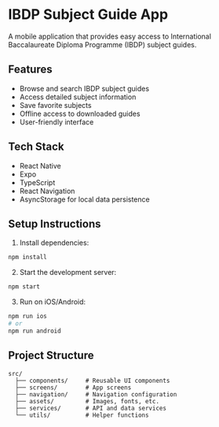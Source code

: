 # IBDP Subject Guide App

A mobile application that provides easy access to International Baccalaureate Diploma Programme (IBDP) subject guides.

## Features
- Browse and search IBDP subject guides
- Access detailed subject information
- Save favorite subjects
- Offline access to downloaded guides
- User-friendly interface

## Tech Stack
- React Native
- Expo
- TypeScript
- React Navigation
- AsyncStorage for local data persistence

## Setup Instructions

1. Install dependencies:
```bash
npm install
```

2. Start the development server:
```bash
npm start
```

3. Run on iOS/Android:
```bash
npm run ios
# or
npm run android
```

## Project Structure
```
src/
  ├── components/     # Reusable UI components
  ├── screens/        # App screens
  ├── navigation/     # Navigation configuration
  ├── assets/         # Images, fonts, etc.
  ├── services/       # API and data services
  └── utils/          # Helper functions
``` 